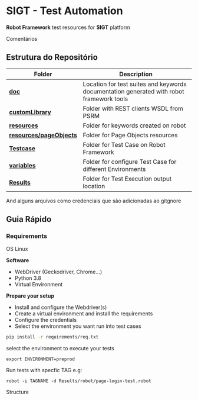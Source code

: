 # SIGT - Test Automation

**Robot Framework** test resources for **SIGT** platform

Comentários

## Estrutura do Repositório

| Folder                                             | Description                                                                              |
|----------------------------------------------------|------------------------------------------------------------------------------------------|
| **[doc](doc)**                                     | Location for test suites and keywords documentation generated with robot framework tools |
| **[customLibrary](customLibrary)**                 | Folder with REST clients WSDL from PSRM                                                  |
| **[resources](resources)**                         | Folder for keywords created on robot                                                     |
| **[resources/pageObjects](resources/pageObjects)** | Folder for Page Objects resources                                                        |
| **[Testcase](Testcase)**                           | Folder for Test Case on Robot Framework                                                  |
| **[variables](variables)**                         | Folder for configure Test Case for different Environments                                |
| **[Results](results)**                             | Folder for Test Execution output location                                                |

And alguns arquivos como credenciais que são adicionadas ao gitgnore

## Guia Rápido

### Requirements

OS Linux

**Software**<br>
- WebDriver (Geckodriver, Chrome...)
- Python 3.8
- Virtual Environment

**Prepare your setup**
- Install and configure the Webdriver(s)
- Create a virtual environment and install the requirements
- Configure the credentials
- Select the environment you want run into test cases

```sh
pip install -r requirements/req.txt
```
select the environment to execute your tests
```
export ENVIRONMENT=preprod
```
Run tests with specfic TAG e.g:
```
robot -i TAGNAME -d Results/robot/page-login-test.robot
```

Structure
